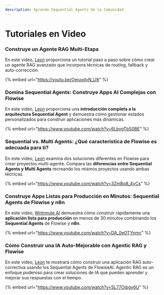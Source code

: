 ```yaml
---
description: Aprende Sequential Agents de la Comunidad
---
```


# Tutoriales en Video

### Construye un Agente RAG Multi-Etapa

En este video, [Leon](https://youtube.com/@leonvanzyl) proporciona un tutorial paso a paso sobre cómo crear un agente RAG avanzado que incorpora técnicas de routing, fallback y auto-corrección.

{% embed url="https://youtu.be/OejuvdyN_U8" %}

### Domina Sequential Agents: Construye Apps AI Complejas con Flowise

En este video, [Leon](https://youtube.com/@leonvanzyl) proporciona una **introducción completa a la arquitectura Sequential Agent** y demuestra cómo gestionar estados personalizados para construir aplicaciones más dinámicas.

{% embed url="https://www.youtube.com/watch?v=6LbvgTbS0BE" %}

### Sequential vs. Multi Agents: ¿Qué característica de Flowise es adecuada para ti?

En este video, [Leon](https://youtube.com/@leonvanzyl) examina dos soluciones diferentes en Flowise para crear proyectos multi-agente. Compara las **diferencias entre Sequential Agents y Multi Agents** recreando los mismos proyectos usando ambas técnicas.

{% embed url="https://www.youtube.com/watch?v=3ZmBq8_4vCs" %}

### Construye Apps Listas para Producción en Minutos: **Sequential Agents** de Flowise y n8n

En este video, [Wntrmute AI](https://www.youtube.com/@WntrmuteAI) demuestra cómo construir rápidamente una **aplicación lista para producción** en menos de 30 minutos combinando los **Sequential Agents** de Flowise y **n8n**.

{% embed url="https://www.youtube.com/watch?v=DA_0eOTYnmc" %}

### Cómo Construir una IA Auto-Mejorable con Agentic RAG y Flowise

En este video, [Leon](https://youtube.com/@leonvanzyl) te mostrará cómo construir una aplicación RAG auto-correctiva usando los Sequential Agents de FlowiseAI. Agentic RAG es un enfoque poderoso para crear soluciones de IA que pueden aprender y mejorar sus respuestas con el tiempo.

{% embed url="https://www.youtube.com/watch?v=SL77Ojbgy6U" %}
